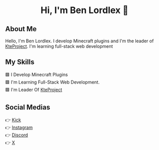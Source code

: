 <h1 align="center">Hi, I'm Ben Lordlex 👋</h1>

## About Me
Hello, I'm Ben Lordlex. I develop Minecraft plugins and I'm the leader of [KteProject](https://github.com/KteProject). I'm learning full-stack web development

## My Skills
🟩 I Develop Minecraft Plugins<br>
🟩 I'm Learning Full-Stack Web Development.<br>
🟩 I'm Leader Of [KteProject](https://github.com/KteProject)<br>

## Social Medias 
👉 [Kick](https://kick.com/BenLordlex)<br>
👉 [Instagram](https://instagram.com/BenLordlex)<br>
👉 [Discord](https://discord.gg/fw2KJvGse2)<br>
👉 [X](https://x.com/BenLordlex)<br>

